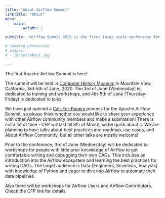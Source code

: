 ```yaml
---
title: "About Airflow Summit"
linkTitle: "About"
menu:
    main:
        weight: 1

subtitle: "Airflow Summit 2020 is the first large scale conference for the worldwide community of developers and users of Apache Airflow."

# Seeking permission
# images:
# - images/about.jpg

---
```


The first Apache Airflow Summit is here!

The summit will be held in [Computer History Museum](https://computerhistory.org/) in Mountain View, California, 3rd-5th of June, 2020. The 3rd of June (Wednesday) is dedicated to training and workshops, and 4th-5th of June (Thursday-Friday) is dedicated to talks. 

We have just opened a [Call-For-Papers](https://pretalx.com/apache-airflow-summit-bay-area-2020/cfp) process for the Apache Airflow Summit, so please think whether you would like to share your experience with other Airflow community members and make a submission! There is not a lot of time - CFP will last till 8th of March, so be quick about it. We are planning to have talks about best practices and roadmap, use cases, and About Airflow Community, but all other talks are mostly welcome!

Prior to the conference, 3rd of June (Wednesday) will be dedicated to workshops for people with little prior knowledge of Airflow to get comfortable writing and debugging their own DAGs. This includes an introduction into the Airflow ecosystem and learning the best practices for writing DAGs. The target audience is Data {Engineers, Scientists, Analysts} with knowledge of Python and eager to dive into Airflow to automate their data pipelines.

Also there will be workshops for Airflow Users and Airflow Contributors. Check the CFP link for details.



